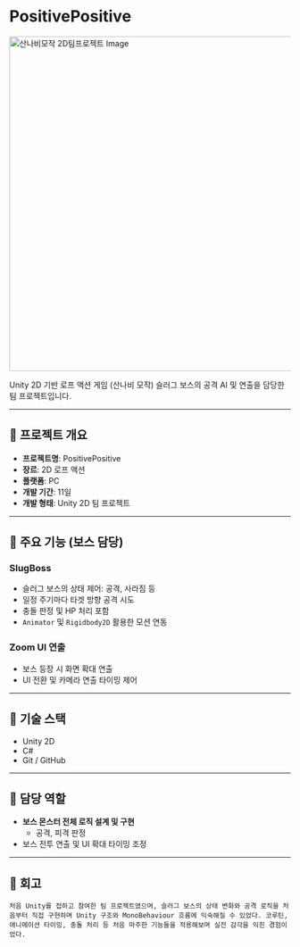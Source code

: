 # PositivePositive

<img src="https://github.com/user-attachments/assets/9cdc48b9-e2de-4816-ab39-a12719a64f87" 
     alt="산나비모작 2D팀프로젝트 Image" 
     width="600"/>



 Unity 2D 기반 로프 액션 게임  (산나비 모작)
 슬러그 보스의 공격 AI 및 연출을 담당한 팀 프로젝트입니다.

---

## 🔹 프로젝트 개요

- **프로젝트명**: PositivePositive  
- **장르**: 2D 로프 액션  
- **플랫폼**: PC  
- **개발 기간**: 11일  
- **개발 형태**: Unity 2D 팀 프로젝트  

---

## 🔹 주요 기능 (보스 담당)

### SlugBoss 
- 슬러그 보스의 상태 제어: 공격, 사라짐 등  
- 일정 주기마다 타겟 방향 공격 시도  
- 충돌 판정 및 HP 처리 포함  
- `Animator` 및 `Rigidbody2D` 활용한 모션 연동

### Zoom UI 연출
- 보스 등장 시 화면 확대 연출  
- UI 전환 및 카메라 연출 타이밍 제어

---

## 🔹 기술 스택

- Unity 2D  
- C#  
- Git / GitHub

---

## 🔹 담당 역할

- **보스 몬스터 전체 로직 설계 및 구현**  
  - 공격, 피격 판정  
- 보스 전투 연출 및 UI 확대 타이밍 조정  

---

## 🔹 회고

`처음 Unity를 접하고 참여한 팀 프로젝트였으며,
슬러그 보스의 상태 변화와 공격 로직을 처음부터 직접 구현하며 Unity 구조와 MonoBehaviour 흐름에 익숙해질 수 있었다.
코루틴, 애니메이션 타이밍, 충돌 처리 등 처음 마주한 기능들을 적용해보며 실전 감각을 익힌 경험이었다.`
